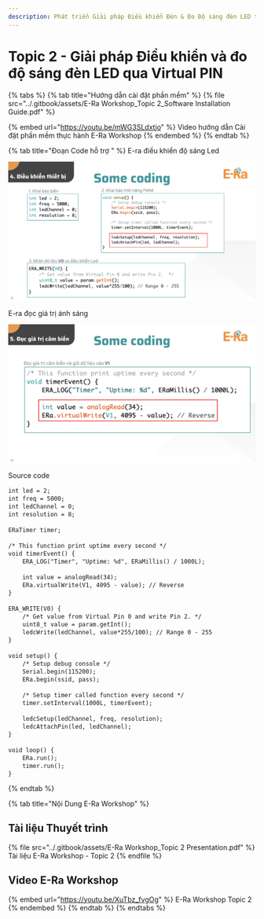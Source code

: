 ```yaml
---
description: Phát triển Giải pháp Điều khiển Đèn & Đo Độ sáng đèn LED trên Nền tảng E-Ra
---
```


# Topic 2 - Giải pháp Điều khiển và đo độ sáng đèn LED qua Virtual PIN

{% tabs %}
{% tab title="Hướng dẫn cài đặt phần mềm" %}
{% file src="../.gitbook/assets/E-Ra Workshop_Topic 2_Software Installation Guide.pdf" %}

{% embed url="https://youtu.be/mWG3SLdxtjo" %}
Video hướng dẫn Cài đặt phần mềm thực hành E-Ra Workshop
{% endembed %}
{% endtab %}

{% tab title="Đoạn Code hỗ trợ " %}
E-ra điều khiển độ sáng Led

![](<../.gitbook/assets/image (286).png>)



E-ra đọc giá trị ánh sáng

![](<../.gitbook/assets/image (284).png>)



Source code

```
int led = 2;
int freq = 5000;
int ledChannel = 0;
int resolution = 8;

ERaTimer timer;

/* This function print uptime every second */
void timerEvent() {
    ERA_LOG("Timer", "Uptime: %d", ERaMillis() / 1000L);
    
    int value = analogRead(34);
    ERa.virtualWrite(V1, 4095 - value); // Reverse
}

ERA_WRITE(V0) {
    /* Get value from Virtual Pin 0 and write Pin 2. */
    uint8_t value = param.getInt();
    ledcWrite(ledChannel, value*255/100); // Range 0 - 255
}

void setup() {
    /* Setup debug console */
    Serial.begin(115200);
    ERa.begin(ssid, pass);

    /* Setup timer called function every second */
    timer.setInterval(1000L, timerEvent);

    ledcSetup(ledChannel, freq, resolution);
    ledcAttachPin(led, ledChannel);
}

void loop() {
    ERa.run();
    timer.run();    
}

```
{% endtab %}

{% tab title="Nội Dung E-Ra Workshop" %}
## Tài liệu Thuyết trình

{% file src="../.gitbook/assets/E-Ra Workshop_Topic 2 Presentation.pdf" %}
Tài liệu E-Ra Workshop - Topic 2
{% endfile %}

## Video E-Ra Workshop

{% embed url="https://youtu.be/XuTbz_fvgOg" %}
E-Ra Workshop Topic 2
{% endembed %}
{% endtab %}
{% endtabs %}




